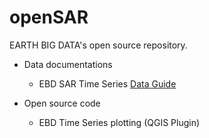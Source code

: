 # openSAR
EARTH BIG DATA's open source repository. 

* Data documentations
  * EBD SAR Time Series [Data Guide](doc/EBD_DataGuide.md)

* Open source code
  * EBD Time Series plotting (QGIS Plugin)
